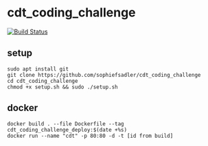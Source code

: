 # cdt_coding_challenge

[![Build Status](https://travis-ci.com/cdt-challenge-group1/cdt_coding_challenge.svg?branch=master)](https://travis-ci.com/cdt-challenge-group1/cdt_coding_challenge)

## setup

```
sudo apt install git
git clone https://github.com/sophiefsadler/cdt_coding_challenge
cd cdt_coding_challenge
chmod +x setup.sh && sudo ./setup.sh
```

## docker

```
docker build . --file Dockerfile --tag cdt_coding_challenge_deploy:$(date +%s)
docker run --name "cdt" -p 80:80 -d -t [id from build]
```
